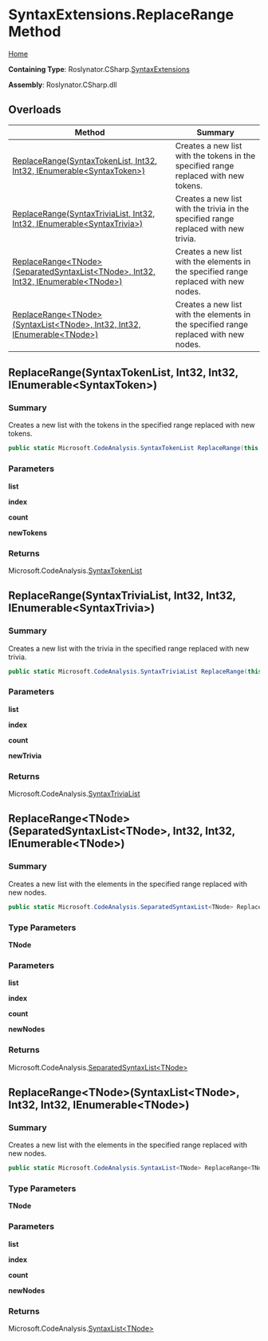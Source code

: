 # SyntaxExtensions\.ReplaceRange Method

[Home](../../../../README.md)

**Containing Type**: Roslynator\.CSharp\.[SyntaxExtensions](../README.md)

**Assembly**: Roslynator\.CSharp\.dll

## Overloads

| Method | Summary |
| ------ | ------- |
| [ReplaceRange(SyntaxTokenList, Int32, Int32, IEnumerable\<SyntaxToken>)](../ReplaceRange/README.md#Roslynator_CSharp_SyntaxExtensions_ReplaceRange_Microsoft_CodeAnalysis_SyntaxTokenList_System_Int32_System_Int32_System_Collections_Generic_IEnumerable_Microsoft_CodeAnalysis_SyntaxToken__) | Creates a new list with the tokens in the specified range replaced with new tokens\. |
| [ReplaceRange(SyntaxTriviaList, Int32, Int32, IEnumerable\<SyntaxTrivia>)](../ReplaceRange/README.md#Roslynator_CSharp_SyntaxExtensions_ReplaceRange_Microsoft_CodeAnalysis_SyntaxTriviaList_System_Int32_System_Int32_System_Collections_Generic_IEnumerable_Microsoft_CodeAnalysis_SyntaxTrivia__) | Creates a new list with the trivia in the specified range replaced with new trivia\. |
| [ReplaceRange\<TNode>(SeparatedSyntaxList\<TNode>, Int32, Int32, IEnumerable\<TNode>)](#Roslynator_CSharp_SyntaxExtensions_ReplaceRange__1_Microsoft_CodeAnalysis_SeparatedSyntaxList___0__System_Int32_System_Int32_System_Collections_Generic_IEnumerable___0__) | Creates a new list with the elements in the specified range replaced with new nodes\. |
| [ReplaceRange\<TNode>(SyntaxList\<TNode>, Int32, Int32, IEnumerable\<TNode>)](#Roslynator_CSharp_SyntaxExtensions_ReplaceRange__1_Microsoft_CodeAnalysis_SyntaxList___0__System_Int32_System_Int32_System_Collections_Generic_IEnumerable___0__) | Creates a new list with the elements in the specified range replaced with new nodes\. |

## ReplaceRange\(SyntaxTokenList, Int32, Int32, IEnumerable\<SyntaxToken>\) <a name="Roslynator_CSharp_SyntaxExtensions_ReplaceRange_Microsoft_CodeAnalysis_SyntaxTokenList_System_Int32_System_Int32_System_Collections_Generic_IEnumerable_Microsoft_CodeAnalysis_SyntaxToken__"></a>

### Summary

Creates a new list with the tokens in the specified range replaced with new tokens\.

```csharp
public static Microsoft.CodeAnalysis.SyntaxTokenList ReplaceRange(this Microsoft.CodeAnalysis.SyntaxTokenList list, int index, int count, System.Collections.Generic.IEnumerable<Microsoft.CodeAnalysis.SyntaxToken> newTokens)
```

### Parameters

**list**

**index**

**count**

**newTokens**

### Returns

Microsoft\.CodeAnalysis\.[SyntaxTokenList](https://docs.microsoft.com/en-us/dotnet/api/microsoft.codeanalysis.syntaxtokenlist)

## ReplaceRange\(SyntaxTriviaList, Int32, Int32, IEnumerable\<SyntaxTrivia>\) <a name="Roslynator_CSharp_SyntaxExtensions_ReplaceRange_Microsoft_CodeAnalysis_SyntaxTriviaList_System_Int32_System_Int32_System_Collections_Generic_IEnumerable_Microsoft_CodeAnalysis_SyntaxTrivia__"></a>

### Summary

Creates a new list with the trivia in the specified range replaced with new trivia\.

```csharp
public static Microsoft.CodeAnalysis.SyntaxTriviaList ReplaceRange(this Microsoft.CodeAnalysis.SyntaxTriviaList list, int index, int count, System.Collections.Generic.IEnumerable<Microsoft.CodeAnalysis.SyntaxTrivia> newTrivia)
```

### Parameters

**list**

**index**

**count**

**newTrivia**

### Returns

Microsoft\.CodeAnalysis\.[SyntaxTriviaList](https://docs.microsoft.com/en-us/dotnet/api/microsoft.codeanalysis.syntaxtrivialist)

## ReplaceRange\<TNode>\(SeparatedSyntaxList\<TNode>, Int32, Int32, IEnumerable\<TNode>\) <a name="Roslynator_CSharp_SyntaxExtensions_ReplaceRange__1_Microsoft_CodeAnalysis_SeparatedSyntaxList___0__System_Int32_System_Int32_System_Collections_Generic_IEnumerable___0__"></a>

### Summary

Creates a new list with the elements in the specified range replaced with new nodes\.

```csharp
public static Microsoft.CodeAnalysis.SeparatedSyntaxList<TNode> ReplaceRange<TNode>(this Microsoft.CodeAnalysis.SeparatedSyntaxList<TNode> list, int index, int count, System.Collections.Generic.IEnumerable<TNode> newNodes) where TNode : Microsoft.CodeAnalysis.SyntaxNode
```

### Type Parameters

**TNode**

### Parameters

**list**

**index**

**count**

**newNodes**

### Returns

Microsoft\.CodeAnalysis\.[SeparatedSyntaxList\<TNode>](https://docs.microsoft.com/en-us/dotnet/api/microsoft.codeanalysis.separatedsyntaxlist-1)

## ReplaceRange\<TNode>\(SyntaxList\<TNode>, Int32, Int32, IEnumerable\<TNode>\) <a name="Roslynator_CSharp_SyntaxExtensions_ReplaceRange__1_Microsoft_CodeAnalysis_SyntaxList___0__System_Int32_System_Int32_System_Collections_Generic_IEnumerable___0__"></a>

### Summary

Creates a new list with the elements in the specified range replaced with new nodes\.

```csharp
public static Microsoft.CodeAnalysis.SyntaxList<TNode> ReplaceRange<TNode>(this Microsoft.CodeAnalysis.SyntaxList<TNode> list, int index, int count, System.Collections.Generic.IEnumerable<TNode> newNodes) where TNode : Microsoft.CodeAnalysis.SyntaxNode
```

### Type Parameters

**TNode**

### Parameters

**list**

**index**

**count**

**newNodes**

### Returns

Microsoft\.CodeAnalysis\.[SyntaxList\<TNode>](https://docs.microsoft.com/en-us/dotnet/api/microsoft.codeanalysis.syntaxlist-1)

